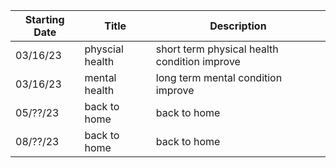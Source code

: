 | Starting Date | Title           | Description                                  |
| ------------- | --------------- | -------------------------------------------- |
| 03/16/23      | physcial health | short term physical health condition improve |
| 03/16/23      | mental health   | long term mental condition improve           |
| 05/??/23      | back to home    | back to home                                 |
| 08/??/23      | back to home    | back to home                                 |
